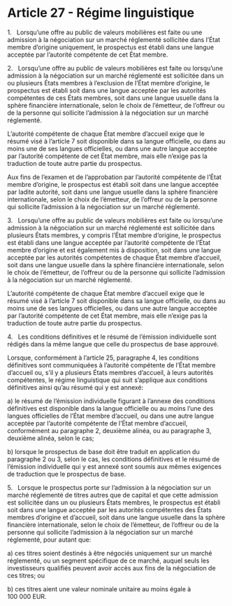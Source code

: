 # Article 27 - Régime linguistique


1.   Lorsqu’une offre au public de valeurs mobilières est faite ou une admission à la négociation sur un marché réglementé sollicitée dans l’État membre d’origine uniquement, le prospectus est établi dans une langue acceptée par l’autorité compétente de cet État membre.

2.   Lorsqu’une offre au public de valeurs mobilières est faite ou lorsqu’une admission à la négociation sur un marché réglementé est sollicitée dans un ou plusieurs États membres à l’exclusion de l’État membre d’origine, le prospectus est établi soit dans une langue acceptée par les autorités compétentes de ces États membres, soit dans une langue usuelle dans la sphère financière internationale, selon le choix de l’émetteur, de l’offreur ou de la personne qui sollicite l’admission à la négociation sur un marché réglementé.

L’autorité compétente de chaque État membre d’accueil exige que le résumé visé à l’article 7 soit disponible dans sa langue officielle, ou dans au moins une de ses langues officielles, ou dans une autre langue acceptée par l’autorité compétente de cet État membre, mais elle n’exige pas la traduction de toute autre partie du prospectus.

Aux fins de l’examen et de l’approbation par l’autorité compétente de l’État membre d’origine, le prospectus est établi soit dans une langue acceptée par ladite autorité, soit dans une langue usuelle dans la sphère financière internationale, selon le choix de l’émetteur, de l’offreur ou de la personne qui sollicite l’admission à la négociation sur un marché réglementé.

3.   Lorsqu’une offre au public de valeurs mobilières est faite ou lorsqu’une admission à la négociation sur un marché réglementé est sollicitée dans plusieurs États membres, y compris l’État membre d’origine, le prospectus est établi dans une langue acceptée par l’autorité compétente de l’État membre d’origine et est également mis à disposition, soit dans une langue acceptée par les autorités compétentes de chaque État membre d’accueil, soit dans une langue usuelle dans la sphère financière internationale, selon le choix de l’émetteur, de l’offreur ou de la personne qui sollicite l’admission à la négociation sur un marché réglementé.

L’autorité compétente de chaque État membre d’accueil exige que le résumé visé à l’article 7 soit disponible dans sa langue officielle, ou dans au moins une de ses langues officielles, ou dans une autre langue acceptée par l’autorité compétente de cet État membre, mais elle n’exige pas la traduction de toute autre partie du prospectus.

4.   Les conditions définitives et le résumé de l’émission individuelle sont rédigés dans la même langue que celle du prospectus de base approuvé.

Lorsque, conformément à l’article 25, paragraphe 4, les conditions définitives sont communiquées à l’autorité compétente de l’État membre d’accueil ou, s’il y a plusieurs États membres d’accueil, à leurs autorités compétentes, le régime linguistique qui suit s’applique aux conditions définitives ainsi qu’au résumé qui y est annexé:

a) le résumé de l’émission individuelle figurant à l’annexe des conditions définitives est disponible dans la langue officielle ou au moins l’une des langues officielles de l’État membre d’accueil, ou dans une autre langue acceptée par l’autorité compétente de l’État membre d’accueil, conformément au paragraphe 2, deuxième alinéa, ou au paragraphe 3, deuxième alinéa, selon le cas;

b) lorsque le prospectus de base doit être traduit en application du paragraphe 2 ou 3, selon le cas, les conditions définitives et le résumé de l’émission individuelle qui y est annexé sont soumis aux mêmes exigences de traduction que le prospectus de base.

5.   Lorsque le prospectus porte sur l’admission à la négociation sur un marché réglementé de titres autres que de capital et que cette admission est sollicitée dans un ou plusieurs États membres, le prospectus est établi soit dans une langue acceptée par les autorités compétentes des États membres d’origine et d’accueil, soit dans une langue usuelle dans la sphère financière internationale, selon le choix de l’émetteur, de l’offreur ou de la personne qui sollicite l’admission à la négociation sur un marché réglementé, pour autant que:

a) ces titres soient destinés à être négociés uniquement sur un marché réglementé, ou un segment spécifique de ce marché, auquel seuls les investisseurs qualifiés peuvent avoir accès aux fins de la négociation de ces titres; ou

b) ces titres aient une valeur nominale unitaire au moins égale à 100 000 EUR.
